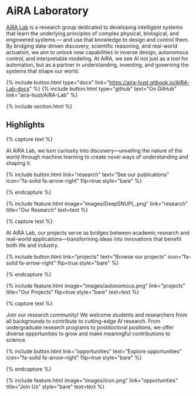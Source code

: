---
---

# AiRA Laboratory

[AiRA Lab](https://aira-hust.github.io/AiRA-Lab) is a research group dedicated to developing intelligent systems that learn the underlying principles of complex physical, biological, and engineered systems — and use that knowledge to design and control them. By bridging data-driven discovery, scientific reasoning, and real-world actuation, we aim to unlock new capabilities in inverse design, autonomous control, and interpretable modeling. At AiRA, we see AI not just as a tool for automation, but as a partner in understanding, inventing, and governing the systems that shape our world.

{%
  include button.html
  type="docs"
  link="https://aira-hust.gitbook.io/AiRA-Lab-docs"
%}
{%
  include button.html
  type="github"
  text="On GitHub"
  link="aira-hust/AiRA-Lab"
%}

{% include section.html %}

## Highlights

{% capture text %}

At AiRA Lab, we turn curiosity into discovery—unveiling the nature of the world through machine learning to create novel ways of understanding and shaping it.

{%
  include button.html
  link="research"
  text="See our publications"
  icon="fa-solid fa-arrow-right"
  flip=true
  style="bare"
%}

{% endcapture %}

{%
  include feature.html
  image="images/DeepSNUPI_.png"
  link="research"
  title="Our Research"
  text=text
%}

{% capture text %}

At AiRA Lab, our projects serve as bridges between academic research and real-world applications—transforming ideas into innovations that benefit both life and industry.

{%
  include button.html
  link="projects"
  text="Browse our projects"
  icon="fa-solid fa-arrow-right"
  flip=true
  style="bare"
%}

{% endcapture %}

{%
  include feature.html
  image="images/autonomous.png"
  link="projects"
  title="Our Projects"
  flip=true
  style="bare"
  text=text
%}

<!-- {% capture text %}

Our team is driven by passion and curiosity, working together with energy and creativity to tackle bold scientific challenges. United by a shared vision, we actively push boundaries to turn ideas into impactful discoveries.

{%
  include button.html
  link="team"
  text="Meet our team"
  icon="fa-solid fa-arrow-right"
  flip=true
  style="bare"
%}

{% endcapture %}

{%
  include feature.html
  image="images/photo.jpg"
  link="team"
  title="Our Team"
  text=text
%} -->

{% capture text %}

Join our research community! We welcome students and researchers from all backgrounds to contribute to cutting-edge AI research. From undergraduate research programs to postdoctoral positions, we offer diverse opportunities to grow and make meaningful contributions to science.

{%
  include button.html
  link="opportunities"
  text="Explore opportunities"
  icon="fa-solid fa-arrow-right"
  flip=true
  style="bare"
%}

{% endcapture %}

{%
  include feature.html
  image="images/icon.png"
  link="opportunities"
  title="Join Us"
  style="bare"
  text=text
%}
